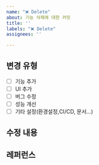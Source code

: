 ```yaml
---
name: "❌ Delete"
about: 기능 삭제에 대한 커밋
title: ''
labels: "❌ Delete"
assignees: ''

---
```


## 변경 유형
- [ ] 기능 추가
- [ ] UI 추가
- [ ] 버그 수정
- [ ] 성능 개선
- [ ] 기타 설정(환경설정,CI/CD, 문서...)

## 수정 내용

## 레퍼런스
